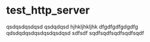 # test_http_server

qsdqsdqsdqsd
qsdqdqsd
hjhkljhkljhk
dfgdfgdfgdgdfg
qdsdqdqsdqsdqsdqsdqsd
sdfsdf
sqdfsqdfsqdfsqdfsqdf
